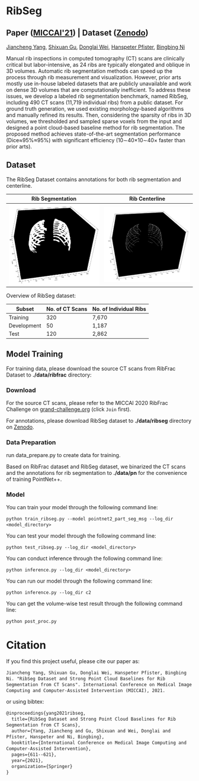 # RibSeg
## Paper ([MICCAI'21](http://arxiv.org/abs/2109.09521)) | Dataset ([Zenodo](https://doi.org/10.5281/zenodo.5336592))
[Jiancheng Yang](https://jiancheng-yang.com/), [Shixuan Gu](https://github.com/Clarence-gsx), [Donglai Wei](https://donglaiw.github.io/), [Hanspeter Pfister](https://scholar.google.com/citations?user=VWX-GMAAAAAJ&hl=en), [Bingbing Ni](https://scholar.google.com/citations?user=eUbmKwYAAAAJ)


Manual rib inspections in computed tomography (CT) scans are clinically critical but labor-intensive, as 24 ribs are typically elongated and oblique in 3D volumes. Automatic rib segmentation methods can speed up the process through rib measurement and visualization. However, prior arts mostly use in-house labeled datasets that are publicly unavailable and work on dense 3D volumes that are computationally inefficient. To address these issues, we develop a labeled rib segmentation benchmark, named RibSeg, including 490 CT scans (11,719 individual ribs) from a public dataset. For ground truth generation, we used existing morphology-based algorithms and manually refined its results. Then, considering the sparsity of ribs in 3D volumes, we thresholded and sampled sparse voxels from the input and designed a point cloud-based baseline method for rib segmentation. The proposed method achieves state-of-the-art segmentation performance (Dice≈95%≈95%) with significant efficiency (10∼40×10∼40× faster than prior arts). 

## Dataset

The RibSeg Dataset contains annotations for both rib segmentation and centerline.

| Rib Segmentation      | Rib Centerline |
| ----------- | --------------- | 
| ![Rib Segmentation](readme_pic/10_s.png)     | ![Rib Centerline](readme_pic/10_c.png)             | 

Overview of RibSeg dataset:

| Subset      | No. of CT Scans | No. of Individual Ribs |
| ----------- | --------------- | ---------------------- |
| Training    | 320             | 7,670                  |
| Development | 50              | 1,187                  |
| Test        | 120             | 2,862                  |



## Model Training

For training data, please download the source CT scans from RibFrac Dataset to **./data/ribfrac** directory:

### Download

For the source CT scans, please refer to the MICCAI 2020 RibFrac Challenge on [grand-challenge.org](https://ribfrac.grand-challenge.org/) (click `Join` first). 

For annotations, please download RibSeg dataset to **./data/ribseg** directory on [Zenodo](https://doi.org/10.5281/zenodo.5336592).

### Data Preparation

run data_prepare.py to create data for training.

Based on RibFrac dataset and RibSeg dataset, we binarized the CT scans and the annotations for rib segmentation to **./data/pn** for the convenience of training PointNet++. 

### Model 

You can train your model through the following command line:

```
python train_ribseg.py --model pointnet2_part_seg_msg --log_dir <model_directory>
```

You can test your model through the following command line:

```
python test_ribseg.py --log_dir <model_directory>
```

You can conduct inference through the following command line:

```
python inference.py --log_dir <model_directory>
```

You can run our model through the following command line:

```
python inference.py --log_dir c2
```

You can get the volume-wise test result through the following command line:

```
python post_proc.py
```

# Citation
If you find this project useful, please cite our paper as:

    Jiancheng Yang, Shixuan Gu, Donglai Wei, Hanspeter Pfister, Bingbing Ni. "RibSeg Dataset and Strong Point Cloud Baselines for Rib Segmentation from CT Scans". International Conference on Medical Image Computing and Computer-Assisted Intervention (MICCAI), 2021.

or using bibtex:

    @inproceedings{yang2021ribseg,
      title={RibSeg Dataset and Strong Point Cloud Baselines for Rib Segmentation from CT Scans},
      author={Yang, Jiancheng and Gu, Shixuan and Wei, Donglai and Pfister, Hanspeter and Ni, Bingbing},
      booktitle={International Conference on Medical Image Computing and Computer-Assisted Intervention},
      pages={611--621},
      year={2021},
      organization={Springer}
    }
